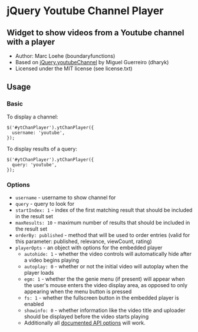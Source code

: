 # jQuery Youtube Channel Player

## Widget to show videos from a Youtube channel with a player
* Author: Marc Loehe (boundaryfunctions)
* Based on [jQuery.youtubeChannel](https://github.com/dharyk/jQuery.youtubeChannel) by Miguel Guerreiro (dharyk)
* Licensed under the MIT license (see license.txt)


## Usage

### Basic

To display a channel:

    $('#ytChanPlayer').ytChanPlayer({
      username: 'youtube',
    });

To display results of a query:

    $('#ytChanPlayer').ytChanPlayer({
      query: 'youtube',
    });

### Options


* `username` - username to show channel for
* `query` - query to look for
* `startIndex: 1` - index of the first matching result that should be included in the result set
* `maxResults: 10` - maximum number of results that should be included in the result set
* `orderBy: published` - method that will be used to order entries (valid for this parameter: published, relevance, viewCount, rating)
* `playerOpts` - an object with options for the embedded player
  * `autohide: 1` - whether the video controls will automatically hide after a video begins playing
  * `autoplay: 0` - whether or not the initial video will autoplay when the player loads
  * `egm: 1` - whether the the genie menu (if present) will appear when the user's mouse enters the video display area, as opposed to only appearing when the menu button is pressed
  * `fs: 1` - whether the fullscreen button in the embedded player is enabled
  * `showinfo: 0` - whether information like the video title and uploader should be displayed before the video starts playing
  * Additionally all [documented API options](https://developers.google.com/youtube/player_parameters) will work.
